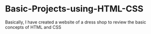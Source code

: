 # Basic-Projects-using-HTML-CSS
Basically, I have created a website of a dress shop to review the basic concepts of HTML and CSS

